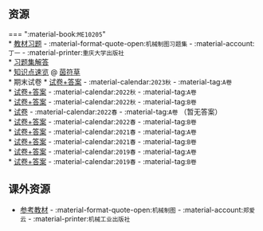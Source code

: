 ## 资源  
=== ":material-book:`ME10205`"  
    * [教材习题](https://api.hanximeng.com/lanzou/?url=https://cqu-openlib.lanzout.com/iEP3l29ibhle&type=down) - :material-format-quote-open:`机械制图习题集` - :material-account:`丁一` - :material-printer:`重庆大学出版社`  
    * [习题集解答](https://api.hanximeng.com/lanzou/?url=https://cqu-openlib.lanzout.com/iaxSq23c0r6b&type=down)  
    * [知识点速览](https://api.hanximeng.com/lanzou/?url=https://cqu-openlib.lanzout.com/iaxSq23c0r6b&type=down) @ [茵符草](../contributor/茵符草.md)  
    * 期末试卷
        * [试卷+答案](https://api.hanximeng.com/lanzou/?url=https://cqu-openlib.lanzout.com/i7gZZ2hk055a&type=down) - :material-calendar:`2023秋` - :material-tag:`A卷`  
        * [试卷+答案](https://api.hanximeng.com/lanzou/?url=https://cqu-openlib.lanzout.com/iyNjz2bpr5cd&type=down) - :material-calendar:`2022秋` - :material-tag:`A卷`  
        * [试卷+答案](https://api.hanximeng.com/lanzou/?url=https://cqu-openlib.lanzout.com/iKUNC29id7wh&type=down) - :material-calendar:`2022秋` - :material-tag:`B卷`  
        * [试卷](https://api.hanximeng.com/lanzou/?url=https://cqu-openlib.lanzout.com/ijuU429id6yd&type=down) - :material-calendar:`2022春` - :material-tag:`A卷` （暂无答案）  
        * [试卷+答案](https://api.hanximeng.com/lanzou/?url=https://cqu-openlib.lanzout.com/imCNM29id7mh&type=down) - :material-calendar:`2022春` - :material-tag:`B卷`  
        * [试卷+答案](https://api.hanximeng.com/lanzou/?url=https://cqu-openlib.lanzout.com/iYBXt29id6hg&type=down) - :material-calendar:`2021春` - :material-tag:`A卷`  
        * [试卷+答案](https://api.hanximeng.com/lanzou/?url=https://cqu-openlib.lanzout.com/is97h29id6od&type=down) - :material-calendar:`2021春` - :material-tag:`B卷`  
        * [试卷+答案](https://api.hanximeng.com/lanzou/?url=https://cqu-openlib.lanzout.com/i90sS29id5qj&type=down) - :material-calendar:`2019春` - :material-tag:`A卷`  
        * [试卷+答案](https://api.hanximeng.com/lanzou/?url=https://cqu-openlib.lanzout.com/iSasi29id5zi&type=down) - :material-calendar:`2019春` - :material-tag:`B卷`  

## 课外资源
- [参考教材](https://api.hanximeng.com/lanzou/?url=https://cqu-openlib.lanzout.com/iMtbC2abjt1i&type=down) - :material-format-quote-open:`机械制图` - :material-account:`郑爱云` - :material-printer:`机械工业出版社` 
